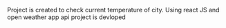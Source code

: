 Project is created to check current temperature of city. Using react JS and open weather app api project is devloped
